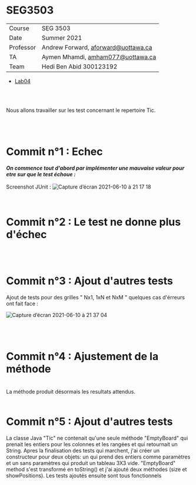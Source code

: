 # SEG3503

|  |  |
| --- | --- |
| Course | SEG 3503 |
| Date | Summer 2021 |
| Professor | Andrew Forward, aforward@uottawa.ca |
| TA | Aymen Mhamdi, amham077@uottawa.ca |
| Team | Hedi Ben Abid 300123192 |

* [Lab04](Lab04)
<br />
<br />

Nous allons travailler sur les test concernant le repertoire Tic.

<br />
<br />

# Commit n°1 : Echec

***On commence tout d'abord par implémenter une mauvaise valeur pour etre sur que le test échoue  :*** 
<br />
<br />
Screenshot JUnit : ![Capture d’écran 2021-06-10 à 21 17 18](https://user-images.githubusercontent.com/55165009/121591359-500a6980-ca31-11eb-9c5a-98f9fdaeb2c4.png)

<br />

# Commit n°2 : Le test ne donne plus d'échec


<br />
<br />
       
# Commit n°3 : Ajout d'autres tests

Ajout de tests pour des grilles " Nx1, 1xN et NxM " quelques cas d'érreurs ont fait face :

![Capture d’écran 2021-06-10 à 21 37 04](https://user-images.githubusercontent.com/55165009/121593582-066f4e00-ca34-11eb-8593-c5224652d249.png)

<br />
<br />

# Commit n°4 : Ajustement de la méthode
<br />
La méthode produit désormais les resultats attendus. 
<br />
<br />


# Commit n°5 : Ajout d'autres tests 

La classe Java "Tic" ne contenait qu'une seule méthode "EmptyBoard" qui prenait les entiers pour les colonnes et les rangées et qui retournait un String.
Apres la finalisation des tests qui marchent, j'ai créer un constructeur pour deux objets: un qui prend des entiers comme paramètres et un sans paramètres qui produit 
un tableau 3X3 vide.
"EmptyBoard" method s'est transformé en toString() et j'ai ajouté deux méthodes (size et showPositions). Les tests ajoutés ensuite sont tous fonctionnels 



